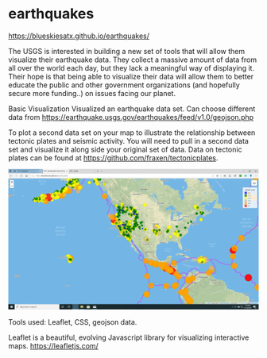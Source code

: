 # earthquakes
https://blueskiesatx.github.io/earthquakes/

The USGS is interested in building a new set of tools that will allow them visualize their earthquake data. They collect a massive amount of data from all over the world each day, but they lack a meaningful way of displaying it. Their hope is that being able to visualize their data will allow them to better educate the public and other government organizations (and hopefully secure more funding..) on issues facing our planet.

Basic Visualization
Visualized an earthquake data set. Can choose different data from https://earthquake.usgs.gov/earthquakes/feed/v1.0/geojson.php

To plot a second data set on your map to illustrate the relationship between tectonic plates and seismic activity. You will need to pull in a second data set and visualize it along side your original set of data. Data on tectonic plates can be found at https://github.com/fraxen/tectonicplates.

![earthquakes](img/seismic.png)

Tools used:
Leaflet, CSS, geojson data.

Leaflet is a beautiful, evolving Javascript library for visualizing interactive maps. https://leafletjs.com/
